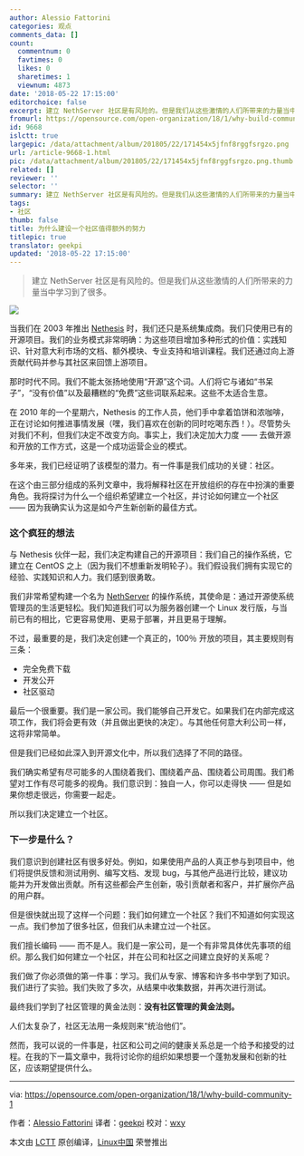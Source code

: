 ```yaml
---
author: Alessio Fattorini
categories: 观点
comments_data: []
count:
  commentnum: 0
  favtimes: 0
  likes: 0
  sharetimes: 1
  viewnum: 4873
date: '2018-05-22 17:15:00'
editorchoice: false
excerpt: 建立 NethServer 社区是有风险的。但是我们从这些激情的人们所带来的力量当中学习到了很多。
fromurl: https://opensource.com/open-organization/18/1/why-build-community-1
id: 9668
islctt: true
largepic: /data/attachment/album/201805/22/171454x5jfnf8rggfsrgzo.png
url: /article-9668-1.html
pic: /data/attachment/album/201805/22/171454x5jfnf8rggfsrgzo.png.thumb.jpg
related: []
reviewer: ''
selector: ''
summary: 建立 NethServer 社区是有风险的。但是我们从这些激情的人们所带来的力量当中学习到了很多。
tags:
- 社区
thumb: false
title: 为什么建设一个社区值得额外的努力
titlepic: true
translator: geekpi
updated: '2018-05-22 17:15:00'
---
```



> 
> 建立 NethServer 社区是有风险的。但是我们从这些激情的人们所带来的力量当中学习到了很多。
> 
> 
> 


![](/data/attachment/album/201805/22/171454x5jfnf8rggfsrgzo.png)


当我们在 2003 年推出 [Nethesis](http://www.nethesis.it/) 时，我们还只是系统集成商。我们只使用已有的开源项目。我们的业务模式非常明确：为这些项目增加多种形式的价值：实践知识、针对意大利市场的文档、额外模块、专业支持和培训课程。我们还通过向上游贡献代码并参与其社区来回馈上游项目。


那时时代不同。我们不能太张扬地使用“开源”这个词。人们将它与诸如“书呆子”，“没有价值”以及最糟糕的“免费”这些词联系起来。这些不太适合生意。


在 2010 年的一个星期六，Nethesis 的工作人员，他们手中拿着馅饼和浓咖啡，正在讨论如何推进事情发展（嘿，我们喜欢在创新的同时吃喝东西！）。尽管势头对我们不利，但我们决定不改变方向。事实上，我们决定加大力度 —— 去做开源和开放的工作方式，这是一个成功运营企业的模式。


多年来，我们已经证明了该模型的潜力。有一件事是我们成功的关键：社区。


在这个由三部分组成的系列文章中，我将解释社区在开放组织的存在中扮演的重要角色。我将探讨为什么一个组织希望建立一个社区，并讨论如何建立一个社区 —— 因为我确实认为这是如今产生新创新的最佳方式。


### 这个疯狂的想法


与 Nethesis 伙伴一起，我们决定构建自己的开源项目：我们自己的操作系统，它建立在 CentOS 之上（因为我们不想重新发明轮子）。我们假设我们拥有实现它的经验、实践知识和人力。我们感到很勇敢。


我们非常希望构建一个名为 [NethServer](http://www.nethserver.org/) 的操作系统，其使命是：通过开源使系统管理员的生活更轻松。我们知道我们可以为服务器创建一个 Linux 发行版，与当前已有的相比，它更容易使用、更易于部署，并且更易于理解。


不过，最重要的是，我们决定创建一个真正的，100％ 开放的项目，其主要规则有三条：


* 完全免费下载
* 开发公开
* 社区驱动


最后一个很重要。我们是一家公司。我们能够自己开发它。如果我们在内部完成这项工作，我们将会更有效（并且做出更快的决定）。与其他任何意大利公司一样，这将非常简单。


但是我们已经如此深入到开源文化中，所以我们选择了不同的路径。


我们确实希望有尽可能多的人围绕着我们、围绕着产品、围绕着公司周围。我们希望对工作有尽可能多的视角。我们意识到：独自一人，你可以走得快 —— 但是如果你想走很远，你需要一起走。


所以我们决定建立一个社区。


### 下一步是什么？


我们意识到创建社区有很多好处。例如，如果使用产品的人真正参与到项目中，他们将提供反馈和测试用例、编写文档、发现 bug，与其他产品进行比较，建议功能并为开发做出贡献。所有这些都会产生创新，吸引贡献者和客户，并扩展你产品的用户群。


但是很快就出现了这样一个问题：我们如何建立一个社区？我们不知道如何实现这一点。我们参加了很多社区，但我们从未建立过一个社区。


我们擅长编码 —— 而不是人。我们是一家公司，是一个有非常具体优先事项的组织。那么我们如何建立一个社区，并在公司和社区之间建立良好的关系呢？


我们做了你必须做的第一件事：学习。我们从专家、博客和许多书中学到了知识。我们进行了实验。我们失败了多次，从结果中收集数据，并再次进行测试。


最终我们学到了社区管理的黄金法则：**没有社区管理的黄金法则。**


人们太复杂了，社区无法用一条规则来“统治他们”。


然而，我可以说的一件事是，社区和公司之间的健康关系总是一个给予和接受的过程。在我的下一篇文章中，我将讨论你的组织如果想要一个蓬勃发展和创新的社区，应该期望提供什么。




---


via: <https://opensource.com/open-organization/18/1/why-build-community-1>


作者：[Alessio Fattorini](https://opensource.com/users/alefattorini) 译者：[geekpi](https://github.com/geekpi) 校对：[wxy](https://github.com/wxy)


本文由 [LCTT](https://github.com/LCTT/TranslateProject) 原创编译，[Linux中国](https://linux.cn/) 荣誉推出